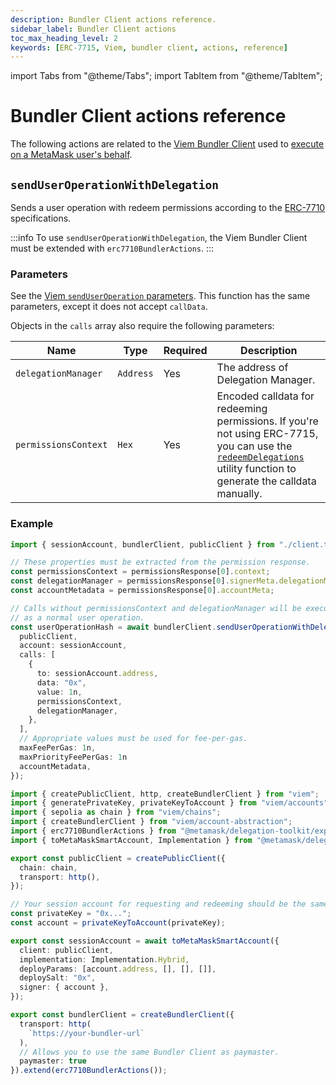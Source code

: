 ```yaml
---
description: Bundler Client actions reference.
sidebar_label: Bundler Client actions
toc_max_heading_level: 2
keywords: [ERC-7715, Viem, bundler client, actions, reference]
---
```


import Tabs from "@theme/Tabs";
import TabItem from "@theme/TabItem";

# Bundler Client actions reference

The following actions are related to the [Viem Bundler Client](https://viem.sh/account-abstraction/clients/bundler) used to [execute on a MetaMask user's behalf](../../guides/erc7715/execute-on-metamask-users-behalf.md).

## `sendUserOperationWithDelegation`

Sends a user operation with redeem permissions according to the [ERC-7710](https://eips.ethereum.org/EIPS/eip-7710) specifications.

:::info
To use `sendUserOperationWithDelegation`, the Viem Bundler Client must be
extended with `erc7710BundlerActions`.
:::

### Parameters

See the [Viem `sendUserOperation` parameters](https://viem.sh/account-abstraction/actions/bundler/sendUserOperation).
This function has the same parameters, except it does not accept `callData`.

Objects in the `calls` array also require the following parameters:

| Name | Type | Required | Description                                                                                                                                                                                        |
| ---- | ---- | -------- |----------------------------------------------------------------------------------------------------------------------------------------------------------------------------------------------------|
| `delegationManager` | `Address` | Yes | The address of Delegation Manager.                                                                                                                                                                 |
| `permissionsContext` | `Hex` | Yes | Encoded calldata for redeeming permissions. If you're not using ERC-7715, you can use the [`redeemDelegations`](../delegation/index.md#redeemdelegations) utility function to generate the calldata manually. |

### Example

<Tabs>
<TabItem value ="example.ts">

```ts
import { sessionAccount, bundlerClient, publicClient } from "./client.ts";

// These properties must be extracted from the permission response.
const permissionsContext = permissionsResponse[0].context;
const delegationManager = permissionsResponse[0].signerMeta.delegationManager;
const accountMetadata = permissionsResponse[0].accountMeta;

// Calls without permissionsContext and delegationManager will be executed 
// as a normal user operation.
const userOperationHash = await bundlerClient.sendUserOperationWithDelegation({
  publicClient,
  account: sessionAccount,
  calls: [
    {
      to: sessionAccount.address,
      data: "0x",
      value: 1n,
      permissionsContext,
      delegationManager,
    },
  ],
  // Appropriate values must be used for fee-per-gas. 
  maxFeePerGas: 1n,
  maxPriorityFeePerGas: 1n
  accountMetadata,
});
```

</TabItem>
<TabItem value ="client.ts">

```ts
import { createPublicClient, http, createBundlerClient } from "viem";
import { generatePrivateKey, privateKeyToAccount } from "viem/accounts";
import { sepolia as chain } from "viem/chains";
import { createBundlerClient } from "viem/account-abstraction";
import { erc7710BundlerActions } from "@metamask/delegation-toolkit/experimental";
import { toMetaMaskSmartAccount, Implementation } from "@metamask/delegation-toolkit";

export const publicClient = createPublicClient({
  chain: chain,
  transport: http(),
});

// Your session account for requesting and redeeming should be the same.
const privateKey = "0x...";
const account = privateKeyToAccount(privateKey);

export const sessionAccount = await toMetaMaskSmartAccount({
  client: publicClient,
  implementation: Implementation.Hybrid,
  deployParams: [account.address, [], [], []],
  deploySalt: "0x",
  signer: { account },
});

export const bundlerClient = createBundlerClient({
  transport: http(
    `https://your-bundler-url`
  ),
  // Allows you to use the same Bundler Client as paymaster.
  paymaster: true
}).extend(erc7710BundlerActions());
```

</TabItem>
</Tabs>
